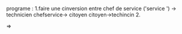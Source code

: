 programe :
1.faire une cinversion entre chef de service ('service ') -> technicien 
chefservice-> citoyen 
citoyen->techincin 
2.


=>